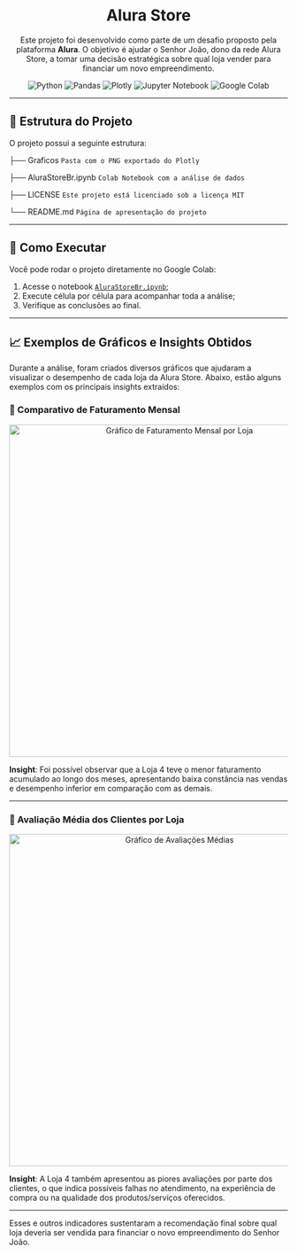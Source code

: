 <h1 align="center">Alura Store</h1>

<p align="center">
  Este projeto foi desenvolvido como parte de um desafio proposto pela plataforma <strong>Alura</strong>. O objetivo é ajudar o Senhor João, dono da rede Alura Store, a tomar uma decisão estratégica sobre qual loja vender para financiar um novo empreendimento.
</p>

<div align="center">

  ![Python](https://img.shields.io/badge/python-3670A0?style=for-the-badge&logo=python&logoColor=ffdd54)
  ![Pandas](https://img.shields.io/badge/pandas-%23150458.svg?style=for-the-badge&logo=pandas&logoColor=white)
  ![Plotly](https://img.shields.io/badge/Plotly-%233F4F75.svg?style=for-the-badge&logo=plotly&logoColor=white)
  ![Jupyter Notebook](https://img.shields.io/badge/jupyter-%23FA0F00.svg?style=for-the-badge&logo=jupyter&logoColor=white)
  ![Google Colab](https://img.shields.io/badge/Google%20Colab-%23F9A825.svg?style=for-the-badge&logo=googlecolab&logoColor=white)

</div>

---

## 📁 Estrutura do Projeto

O projeto possui a seguinte estrutura:

├── Graficos `Pasta com o PNG exportado do Plotly`

├── AluraStoreBr.ipynb `Colab Notebook com a análise de dados`

├── LICENSE `Este projeto está licenciado sob a licença MIT`

└── README.md `Página de apresentação do projeto`

---

## 🚀 Como Executar

Você pode rodar o projeto diretamente no Google Colab:

1. Acesse o notebook [`AluraStoreBr.ipynb`](./AluraStoreBr.ipynb);
2. Execute célula por célula para acompanhar toda a análise;
3. Verifique as conclusões ao final.

---

## 📈 Exemplos de Gráficos e Insights Obtidos

Durante a análise, foram criados diversos gráficos que ajudaram a visualizar o desempenho de cada loja da Alura Store. Abaixo, estão alguns exemplos com os principais insights extraídos:

### 🔹 Comparativo de Faturamento Mensal

<p align="center">
  <img src="https://github.com/user-attachments/assets/9e51d3ab-ea28-45df-9a76-6ee8f6ea5348" alt="Gráfico de Faturamento Mensal por Loja" width="600">
</p>

**Insight**: Foi possível observar que a Loja 4 teve o menor faturamento acumulado ao longo dos meses, apresentando baixa constância nas vendas e desempenho inferior em comparação com as demais.

---

### 🔹 Avaliação Média dos Clientes por Loja

<p align="center">
  <img src="https://github.com/user-attachments/assets/71a67324-5799-46ed-aa6b-857f3dcc2fd1" alt="Gráfico de Avaliações Médias" width="600">
</p>

**Insight**: A Loja 4 também apresentou as piores avaliações por parte dos clientes, o que indica possíveis falhas no atendimento, na experiência de compra ou na qualidade dos produtos/serviços oferecidos.

---

Esses e outros indicadores sustentaram a recomendação final sobre qual loja deveria ser vendida para financiar o novo empreendimento do Senhor João.
